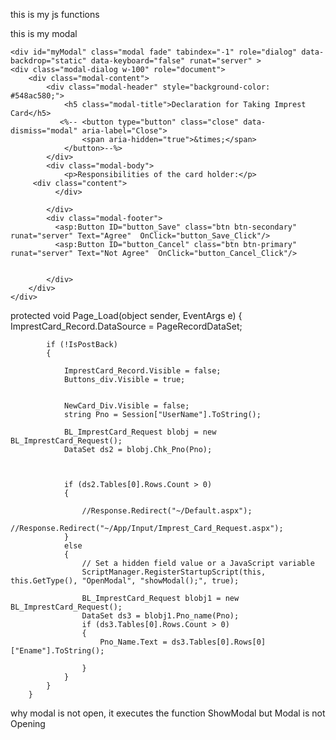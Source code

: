 this is my js functions     
<script language="Javascript" type="text/javascript"> 
      
        function showModal()
        {
            alert("123");
            $('#myModal').modal('show'); // Use Bootstrap modal
           
        }
   
   
        function HDFC_Bank_Ac_holder_Validate()

        {
            var CustomerID = document.getElementById("MainContent_ImprestCard_Record_Customer_ID_0");
            var PAN = document.getElementById("MainContent_ImprestCard_Record_PAN_0");
            var Aadhaar = document.getElementById("MainContent_ImprestCard_Record_Aadhaar_0");
            var Adhar_Attach = document.getElementById("MainContent_ImprestCard_Record_Adhar_Attach_0");
            var PAN_Attach = document.getElementById("MainContent_ImprestCard_Record_PAN_Attach_0");

            var HDFC_Ac_Holder = document.querySelector('input[name*="HDFC_Bank_Ac_holder"]:checked').value;
            
            var CustomerId = document.getElementById("Customer_ID_div");
           
            var Attachmentsdiv = document.getElementById("Attachments_div");
            
            if (HDFC_Ac_Holder == "YES")

            {
               

                PAN.value = "";
                Aadhaar.value = "";
                PAN_Attach.value = "";
                Adhar_Attach.value = "";
                CustomerId.style.display = "block"; // show
                
                Attachmentsdiv.style.display = "none"; //hide
               
               

                return true;
            }

            else
            {
                CustomerID.value = "";
                CustomerId.style.display = "none";
               
                Attachmentsdiv.style.display = "block";

                return true
            }

        }
           

    </script> 


this is my modal 

    <div id="myModal" class="modal fade" tabindex="-1" role="dialog" data-backdrop="static" data-keyboard="false" runat="server" >
    <div class="modal-dialog w-100" role="document">
        <div class="modal-content">
            <div class="modal-header" style="background-color: #548ac580;">
                <h5 class="modal-title">Declaration for Taking Imprest Card</h5>
               <%-- <button type="button" class="close" data-dismiss="modal" aria-label="Close">
                    <span aria-hidden="true">&times;</span>
                </button>--%>
            </div>
            <div class="modal-body">
                <p>Responsibilities of the card holder:</p>
         <div class="content">
              </div>

            </div>
            <div class="modal-footer">
              <asp:Button ID="button_Save" class="btn btn-secondary" runat="server" Text="Agree"  OnClick="button_Save_Click"/>
              <asp:Button ID="button_Cancel" class="btn btn-primary" runat="server" Text="Not Agree"  OnClick="button_Cancel_Click"/>


            </div>
        </div>
    </div>
</div>


protected void Page_Load(object sender, EventArgs e)
        {
            ImprestCard_Record.DataSource = PageRecordDataSet;

            
            if (!IsPostBack)
            {

                ImprestCard_Record.Visible = false;
                Buttons_div.Visible = true;


                NewCard_Div.Visible = false;
                string Pno = Session["UserName"].ToString();

                BL_ImprestCard_Request blobj = new BL_ImprestCard_Request();
                DataSet ds2 = blobj.Chk_Pno(Pno);

               
                
                if (ds2.Tables[0].Rows.Count > 0)
                {
                    
                    //Response.Redirect("~/Default.aspx");
                    //Response.Redirect("~/App/Input/Imprest_Card_Request.aspx");
                }
                else
                {
                    // Set a hidden field value or a JavaScript variable
                    ScriptManager.RegisterStartupScript(this, this.GetType(), "OpenModal", "showModal();", true);

                    BL_ImprestCard_Request blobj1 = new BL_ImprestCard_Request();
                    DataSet ds3 = blobj1.Pno_name(Pno);
                    if (ds3.Tables[0].Rows.Count > 0)
                    {
                        Pno_Name.Text = ds3.Tables[0].Rows[0]["Ename"].ToString();

                    }
                }
            }
        }


why modal is not open, it executes the function ShowModal but Modal is not Opening
